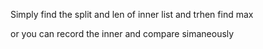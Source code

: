 Simply find the split and len of inner list and trhen find max

or you can record the inner and compare simaneously